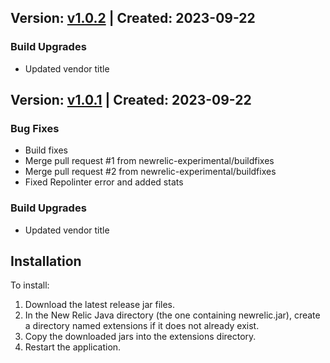 ## Version: [v1.0.2](https://github.com/newrelic-experimental/newrelic-java-voltdb/releases/tag/v1.0.2) | Created: 2023-09-22
### Build Upgrades
- Updated vendor title


## Version: [v1.0.1](https://github.com/newrelic-experimental/newrelic-java-voltdb/releases/tag/v1.0.1) | Created: 2023-09-22
### Bug Fixes
- Build fixes
- Merge pull request #1 from newrelic-experimental/buildfixes
- Merge pull request #2 from newrelic-experimental/buildfixes
- Fixed Repolinter error and added stats


### Build Upgrades
- Updated vendor title


## Installation

To install:

1. Download the latest release jar files.
2. In the New Relic Java directory (the one containing newrelic.jar), create a directory named extensions if it does not already exist.
3. Copy the downloaded jars into the extensions directory.
4. Restart the application.   

